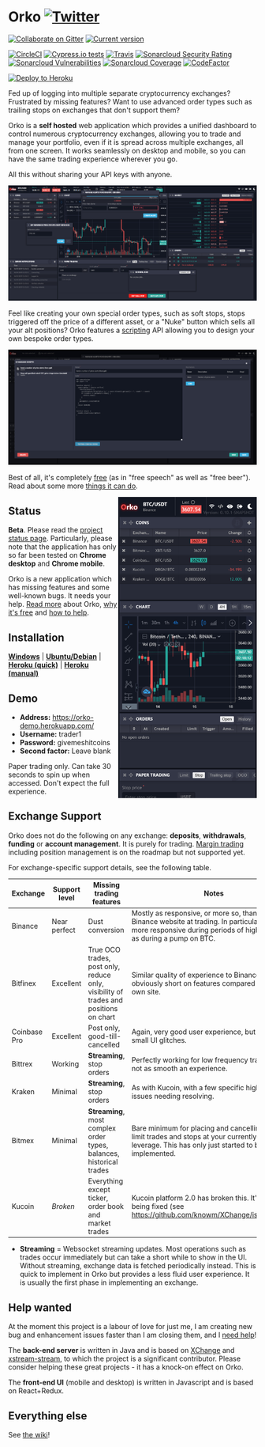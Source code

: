 # Orko [![Twitter](http://i.imgur.com/wWzX9uB.png)](https://twitter.com/orkotrading)

[![Collaborate on Gitter](https://badges.gitter.im/Join%20Chat.svg)](https://gitter.im/gruelbox/community)
[![Current version](https://img.shields.io/github/release/gruelbox/orko.svg)](https://github.com/gruelbox/orko/releases/latest)

[![CircleCI](https://circleci.com/gh/gruelbox/orko/tree/master.svg?style=svg&circle-token=3e040c3e064daf7408b29df31c61af9c73ea862a)](https://circleci.com/gh/gruelbox/orko/tree/master)
[![Cypress.io tests](https://img.shields.io/badge/cypress.io-tests-green.svg?style=flat-square)](https://dashboard.cypress.io/#/projects/ttud56/runs)
[![Travis](https://travis-ci.org/gruelbox/orko.svg?branch=master)](https://travis-ci.org/gruelbox/orko)
[![Sonarcloud Security Rating](https://sonarcloud.io/api/project_badges/measure?project=com.gruelbox%3Aorko-parent&metric=security_rating)](https://sonarcloud.io/dashboard?id=com.gruelbox%3Aorko-parent)
[![Sonarcloud Vulnerabilities](https://sonarcloud.io/api/project_badges/measure?project=com.gruelbox%3Aorko-parent&metric=vulnerabilities)](https://sonarcloud.io/dashboard?id=com.gruelbox%3Aorko-parent)
[![Sonarcloud Coverage](https://sonarcloud.io/api/project_badges/measure?project=com.gruelbox%3Aorko-parent&metric=coverage)](https://sonarcloud.io/dashboard?id=com.gruelbox%3Aorko-parent)
[![CodeFactor](https://www.codefactor.io/repository/github/gruelbox/orko/badge)](https://www.codefactor.io/repository/github/gruelbox/orko)

[![Deploy to Heroku](https://www.herokucdn.com/deploy/button.svg)](https://heroku.com/deploy?template=https://github.com/gruelbox/orko/tree/stable)

Fed up of logging into multiple separate cryptocurrency exchanges? Frustrated by missing features? Want to use advanced order types such as trailing stops on exchanges that don't support them?

Orko is a **self hosted** web application which provides a unified dashboard to control numerous cryptocurrency exchanges, allowing you to trade and manage your portfolio, even if it is spread across multiple exchanges, all from one screen. It works seamlessly on desktop and mobile, so you can have the same trading experience wherever you go.

All this without sharing your API keys with anyone.

![Screenshot](.github/app1.PNG)

Feel like creating your own special order types, such as soft stops, stops triggered off the price of a different asset, or a "Nuke" button which sells all your alt positions?  Orko features a [scripting](https://github.com/gruelbox/orko/wiki/Scripting) API allowing you to design your own bespoke order types.

![Scripting UI](.github/scripting1.PNG)

Best of all, it's completely [free](https://www.fsf.org/about/what-is-free-software) (as in "free speech" as well as "free beer").  Read about some more [things it can do](https://github.com/gruelbox/orko/wiki/Example-Use-Cases).

<img align="right" src=".github/mobile1.png" width="281" height="609"/>

## Status

**Beta**. Please read the [project status page](https://github.com/gruelbox/orko/wiki/Project-status). Particularly, please note that the application has only so far been tested on **Chrome desktop** and **Chrome mobile**.

Orko is a new application which has missing features and some well-known bugs. It needs your help. [Read more](https://github.com/gruelbox/orko/wiki/Why-Orko) about Orko, [why it's free](https://github.com/gruelbox/orko/wiki/Supporting_The_Project) and [how to help](https://github.com/gruelbox/orko/wiki/Project-status).

## Installation

[**Windows**](https://github.com/gruelbox/orko/wiki/Local-installation#on-windows) | [**Ubuntu/Debian**](https://github.com/gruelbox/orko/wiki/Local-installation#on-ubuntudebian) | [**Heroku (quick)**](https://github.com/gruelbox/orko/wiki/One-click-installation-on-Heroku) | [**Heroku (manual)**](https://github.com/gruelbox/orko/wiki/Manual-installation-on-Heroku)

## Demo

- **Address:** https://orko-demo.herokuapp.com/
- **Username:** trader1
- **Password:** givemeshitcoins
- **Second factor:** Leave blank

Paper trading only. Can take 30 seconds to spin up when accessed. Don't expect the full experience.

## Exchange Support

Orko does not do the following on any exchange: **deposits**, **withdrawals**, **funding** or **account management**. It is purely for trading.  [Margin trading](https://github.com/gruelbox/orko/issues/83) including position management is on the roadmap but not supported yet.

For exchange-specific support details, see the following table.

| Exchange | Support level | Missing trading features |Notes |
| -------- | ------------- | ---- | ----- |
| Binance  | Near perfect  | Dust conversion | Mostly as responsive, or more so, than the Binance website at trading. In particular, it is much more responsive during periods of high load, such as during a pump on BTC. |
| Bitfinex | Excellent     | True OCO trades, post only, reduce only, visibility of trades and positions on chart | Similar quality of experience to Binance, but more obviously short on features compared to Bitfinex's own site. |
| Coinbase Pro | Excellent | Post only, good-till-cancelled | Again, very good user experience, but with a few small UI glitches. |
| Bittrex | Working | **Streaming**, stop orders | Perfectly working for low frequency trading but not as smooth an experience. |
| Kraken | Minimal | **Streaming**, stop orders | As with Kucoin, with a few specific high-profile issues needing resolving. |
| Bitmex | Minimal | **Streaming**, most complex order types, balances, historical trades | Bare minimum for placing and cancelling simple limit trades and stops at your currently selected leverage. This has only just started to be implemented. |
| Kucoin | *Broken* | Everything except ticker, order book and market trades | Kucoin platform 2.0 has broken this. It's currently being fixed (see https://github.com/knowm/XChange/issues/2914) |

* **Streaming** = Websocket streaming updates. Most operations such as trades occur immediately but can take a short while to show in the UI. Without streaming, exchange data is fetched periodically instead. This is quick to implement in Orko but provides a less fluid user experience.  It is usually the first phase in implementing an exchange.

## Help wanted

At the moment this project is a labour of love for just me, I am creating new bug and enhancement issues faster than I am closing them, and I [need help](https://github.com/gruelbox/orko/issues/111)!

The **back-end server** is written in Java and is based on [XChange](https://github.com/knowm/XChange) and [xstream-stream](https://github.com/bitrich-info/xchange-stream), to which the project is a significant contributor. Please consider helping these great projects - it has a knock-on effect on Orko.

The **front-end UI** (mobile and desktop) is written in Javascript and is based on React+Redux.

## Everything else

See [the wiki](https://github.com/gruelbox/orko/wiki)!
